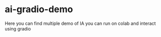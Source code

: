 # ai-gradio-demo
Here you can find multiple demo of IA you can run on colab and interact using gradio

